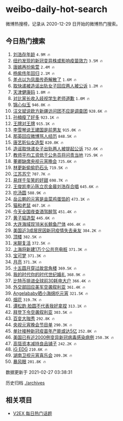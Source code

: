 # weibo-daily-hot-search

微博热搜榜，记录从 2020-12-29 日开始的微博热门搜索。

## 今日热门搜索

<!-- BEGIN -->

1. [刘浩存年龄](https://s.weibo.com/weibo?q=%23%E5%88%98%E6%B5%A9%E5%AD%98%E5%B9%B4%E9%BE%84%23&Refer=top) `4.9M 🔥`
1. [纽约发现的新冠变异株或影响疫苗效力](https://s.weibo.com/weibo?q=%23%E7%BA%BD%E7%BA%A6%E5%8F%91%E7%8E%B0%E7%9A%84%E6%96%B0%E5%86%A0%E5%8F%98%E5%BC%82%E6%A0%AA%E6%88%96%E5%BD%B1%E5%93%8D%E7%96%AB%E8%8B%97%E6%95%88%E5%8A%9B%23&Refer=top) `3.5M 🔥`
1. [唐嫣再扮紫萱](https://s.weibo.com/weibo?q=%23%E5%94%90%E5%AB%A3%E5%86%8D%E6%89%AE%E7%B4%AB%E8%90%B1%23&Refer=top) `2.4M 🔥`
1. [杨紫佟年回归](https://s.weibo.com/weibo?q=%23%E6%9D%A8%E7%B4%AB%E4%BD%9F%E5%B9%B4%E5%9B%9E%E5%BD%92%23&Refer=top) `2.1M 🔥`
1. [差点以为凤凰传奇解散了](https://s.weibo.com/weibo?q=%23%E5%B7%AE%E7%82%B9%E4%BB%A5%E4%B8%BA%E5%87%A4%E5%87%B0%E4%BC%A0%E5%A5%87%E8%A7%A3%E6%95%A3%E4%BA%86%23&Refer=top) `1.6M 🔥`
1. [取快递被造谣出轨女子回应两人被公诉](https://s.weibo.com/weibo?q=%23%E5%8F%96%E5%BF%AB%E9%80%92%E8%A2%AB%E9%80%A0%E8%B0%A3%E5%87%BA%E8%BD%A8%E5%A5%B3%E5%AD%90%E5%9B%9E%E5%BA%94%E4%B8%A4%E4%BA%BA%E8%A2%AB%E5%85%AC%E8%AF%89%23&Refer=top) `1.2M 🔥`
1. [天津健康码](https://s.weibo.com/weibo?q=%E5%A4%A9%E6%B4%A5%E5%81%A5%E5%BA%B7%E7%A0%81&Refer=top) `1.0M 🔥`
1. [对比家长收入歧视学生老师道歉](https://s.weibo.com/weibo?q=%E5%AF%B9%E6%AF%94%E5%AE%B6%E9%95%BF%E6%94%B6%E5%85%A5%E6%AD%A7%E8%A7%86%E5%AD%A6%E7%94%9F%E8%80%81%E5%B8%88%E9%81%93%E6%AD%89&Refer=top) `1.0M 🔥`
1. [锦心似玉](https://s.weibo.com/weibo?q=%23%E9%94%A6%E5%BF%83%E4%BC%BC%E7%8E%89%23&Refer=top) `946.0K 🔥`
1. [汪文斌说欧方新疆访问团不应是调查团](https://s.weibo.com/weibo?q=%23%E6%B1%AA%E6%96%87%E6%96%8C%E8%AF%B4%E6%AC%A7%E6%96%B9%E6%96%B0%E7%96%86%E8%AE%BF%E9%97%AE%E5%9B%A2%E4%B8%8D%E5%BA%94%E6%98%AF%E8%B0%83%E6%9F%A5%E5%9B%A2%23&Refer=top) `928.6K 🔥`
1. [孙楠瘦了好多](https://s.weibo.com/weibo?q=%E5%AD%99%E6%A5%A0%E7%98%A6%E4%BA%86%E5%A5%BD%E5%A4%9A&Refer=top) `923.1K 🔥`
1. [王牌对王牌](https://s.weibo.com/weibo?q=%E7%8E%8B%E7%89%8C%E5%AF%B9%E7%8E%8B%E7%89%8C&Refer=top) `915.1K 🔥`
1. [李雪琴说王建国是前男友](https://s.weibo.com/weibo?q=%E6%9D%8E%E9%9B%AA%E7%90%B4%E8%AF%B4%E7%8E%8B%E5%BB%BA%E5%9B%BD%E6%98%AF%E5%89%8D%E7%94%B7%E5%8F%8B&Refer=top) `915.0K 🔥`
1. [那英回应微博骂人经历](https://s.weibo.com/weibo?q=%23%E9%82%A3%E8%8B%B1%E5%9B%9E%E5%BA%94%E5%BE%AE%E5%8D%9A%E9%AA%82%E4%BA%BA%E7%BB%8F%E5%8E%86%23&Refer=top) `848.5K 🔥`
1. [唐艺昕仙女造型](https://s.weibo.com/weibo?q=%23%E5%94%90%E8%89%BA%E6%98%95%E4%BB%99%E5%A5%B3%E9%80%A0%E5%9E%8B%23&Refer=top) `820.0K 🔥`
1. [造谣取快递女子出轨两人被提起公诉](https://s.weibo.com/weibo?q=%23%E9%80%A0%E8%B0%A3%E5%8F%96%E5%BF%AB%E9%80%92%E5%A5%B3%E5%AD%90%E5%87%BA%E8%BD%A8%E4%B8%A4%E4%BA%BA%E8%A2%AB%E6%8F%90%E8%B5%B7%E5%85%AC%E8%AF%89%23&Refer=top) `752.6K 🔥`
1. [教师平均工资低于公务员将问责当地](https://s.weibo.com/weibo?q=%23%E6%95%99%E5%B8%88%E5%B9%B3%E5%9D%87%E5%B7%A5%E8%B5%84%E4%BD%8E%E4%BA%8E%E5%85%AC%E5%8A%A1%E5%91%98%E5%B0%86%E9%97%AE%E8%B4%A3%E5%BD%93%E5%9C%B0%23&Refer=top) `725.9K 🔥`
1. [董卿缺席央视元宵晚会](https://s.weibo.com/weibo?q=%23%E8%91%A3%E5%8D%BF%E7%BC%BA%E5%B8%AD%E5%A4%AE%E8%A7%86%E5%85%83%E5%AE%B5%E6%99%9A%E4%BC%9A%23&Refer=top) `725.6K 🔥`
1. [林更新偷偷扔石头](https://s.weibo.com/weibo?q=%23%E6%9E%97%E6%9B%B4%E6%96%B0%E5%81%B7%E5%81%B7%E6%89%94%E7%9F%B3%E5%A4%B4%23&Refer=top) `719.5K 🔥`
1. [江苏苏宁](https://s.weibo.com/weibo?q=%E6%B1%9F%E8%8B%8F%E8%8B%8F%E5%AE%81&Refer=top) `707.7K 🔥`
1. [易烊千玺笑的好甜](https://s.weibo.com/weibo?q=%23%E6%98%93%E7%83%8A%E5%8D%83%E7%8E%BA%E7%AC%91%E7%9A%84%E5%A5%BD%E7%94%9C%23&Refer=top) `698.7K 🔥`
1. [王俊凯李沁陈立农金晨刘浩存合唱](https://s.weibo.com/weibo?q=%23%E7%8E%8B%E4%BF%8A%E5%87%AF%E6%9D%8E%E6%B2%81%E9%99%88%E7%AB%8B%E5%86%9C%E9%87%91%E6%99%A8%E5%88%98%E6%B5%A9%E5%AD%98%E5%90%88%E5%94%B1%23&Refer=top) `645.6K 🔥`
1. [吃汤圆](https://s.weibo.com/weibo?q=%E5%90%83%E6%B1%A4%E5%9C%86&Refer=top) `588.9K 🔥`
1. [岳云鹏的元宵是韭菜鸡蛋馅的](https://s.weibo.com/weibo?q=%E5%B2%B3%E4%BA%91%E9%B9%8F%E7%9A%84%E5%85%83%E5%AE%B5%E6%98%AF%E9%9F%AD%E8%8F%9C%E9%B8%A1%E8%9B%8B%E9%A6%85%E7%9A%84&Refer=top) `473.1K 🔥`
1. [猫和老鼠](https://s.weibo.com/weibo?q=%E7%8C%AB%E5%92%8C%E8%80%81%E9%BC%A0&Refer=top) `467.1K 🔥`
1. [今天全国夜查酒驾醉驾](https://s.weibo.com/weibo?q=%23%E4%BB%8A%E5%A4%A9%E5%85%A8%E5%9B%BD%E5%A4%9C%E6%9F%A5%E9%85%92%E9%A9%BE%E9%86%89%E9%A9%BE%23&Refer=top) `451.4K 🔥`
1. [黄子韬造型](https://s.weibo.com/weibo?q=%E9%BB%84%E5%AD%90%E9%9F%AC%E9%80%A0%E5%9E%8B&Refer=top) `445.6K 🔥`
1. [大连海域现18米长鲸鱼尸体](https://s.weibo.com/weibo?q=%E5%A4%A7%E8%BF%9E%E6%B5%B7%E5%9F%9F%E7%8E%B018%E7%B1%B3%E9%95%BF%E9%B2%B8%E9%B1%BC%E5%B0%B8%E4%BD%93&Refer=top) `406.4K 🔥`
1. [美国近3成居民因新冠疫情失去亲友](https://s.weibo.com/weibo?q=%E7%BE%8E%E5%9B%BD%E8%BF%913%E6%88%90%E5%B1%85%E6%B0%91%E5%9B%A0%E6%96%B0%E5%86%A0%E7%96%AB%E6%83%85%E5%A4%B1%E5%8E%BB%E4%BA%B2%E5%8F%8B&Refer=top) `384.2K 🔥`
1. [顶楼](https://s.weibo.com/weibo?q=%E9%A1%B6%E6%A5%BC&Refer=top) `382.5K 🔥`
1. [米聊复活](https://s.weibo.com/weibo?q=%E7%B1%B3%E8%81%8A%E5%A4%8D%E6%B4%BB&Refer=top) `372.5K 🔥`
1. [上海将新建1万个公共充电桩](https://s.weibo.com/weibo?q=%E4%B8%8A%E6%B5%B7%E5%B0%86%E6%96%B0%E5%BB%BA1%E4%B8%87%E4%B8%AA%E5%85%AC%E5%85%B1%E5%85%85%E7%94%B5%E6%A1%A9&Refer=top) `371.3K 🔥`
1. [宝可梦](https://s.weibo.com/weibo?q=%E5%AE%9D%E5%8F%AF%E6%A2%A6&Refer=top) `371.3K 🔥`
1. [月亮](https://s.weibo.com/weibo?q=%E6%9C%88%E4%BA%AE&Refer=top) `371.3K 🔥`
1. [十五圆月穿过故宫角楼](https://s.weibo.com/weibo?q=%23%E5%8D%81%E4%BA%94%E5%9C%86%E6%9C%88%E7%A9%BF%E8%BF%87%E6%95%85%E5%AE%AB%E8%A7%92%E6%A5%BC%23&Refer=top) `369.5K 🔥`
1. [我的时代你的时代世纪婚礼](https://s.weibo.com/weibo?q=%23%E6%88%91%E7%9A%84%E6%97%B6%E4%BB%A3%E4%BD%A0%E7%9A%84%E6%97%B6%E4%BB%A3%E4%B8%96%E7%BA%AA%E5%A9%9A%E7%A4%BC%23&Refer=top) `368.9K 🔥`
1. [比特币排进全球前30耗电大户](https://s.weibo.com/weibo?q=%E6%AF%94%E7%89%B9%E5%B8%81%E6%8E%92%E8%BF%9B%E5%85%A8%E7%90%83%E5%89%8D30%E8%80%97%E7%94%B5%E5%A4%A7%E6%88%B7&Refer=top) `366.4K 🔥`
1. [外交部回应美军空袭叙利亚](https://s.weibo.com/weibo?q=%23%E5%A4%96%E4%BA%A4%E9%83%A8%E5%9B%9E%E5%BA%94%E7%BE%8E%E5%86%9B%E7%A9%BA%E8%A2%AD%E5%8F%99%E5%88%A9%E4%BA%9A%23&Refer=top) `361.4K 🔥`
1. [Angelababy晒小海绵吃元宵](https://s.weibo.com/weibo?q=%23Angelababy%E6%99%92%E5%B0%8F%E6%B5%B7%E7%BB%B5%E5%90%83%E5%85%83%E5%AE%B5%23&Refer=top) `321.5K 🔥`
1. [烟花](https://s.weibo.com/weibo?q=%E7%83%9F%E8%8A%B1&Refer=top) `319.7K 🔥`
1. [谭松韵 脸圆不代表我好拿捏](https://s.weibo.com/weibo?q=%E8%B0%AD%E6%9D%BE%E9%9F%B5%20%E8%84%B8%E5%9C%86%E4%B8%8D%E4%BB%A3%E8%A1%A8%E6%88%91%E5%A5%BD%E6%8B%BF%E6%8D%8F&Refer=top) `313.1K 🔥`
1. [拜登下令空袭叙利亚](https://s.weibo.com/weibo?q=%23%E6%8B%9C%E7%99%BB%E4%B8%8B%E4%BB%A4%E7%A9%BA%E8%A2%AD%E5%8F%99%E5%88%A9%E4%BA%9A%23&Refer=top) `303.5K 🔥`
1. [百变大咖秀](https://s.weibo.com/weibo?q=%E7%99%BE%E5%8F%98%E5%A4%A7%E5%92%96%E7%A7%80&Refer=top) `292.8K 🔥`
1. [央视元宵晚会节目单](https://s.weibo.com/weibo?q=%23%E5%A4%AE%E8%A7%86%E5%85%83%E5%AE%B5%E6%99%9A%E4%BC%9A%E8%8A%82%E7%9B%AE%E5%8D%95%23&Refer=top) `290.3K 🔥`
1. [单针接种新冠疫苗年产能或达5亿](https://s.weibo.com/weibo?q=%23%E5%8D%95%E9%92%88%E6%8E%A5%E7%A7%8D%E6%96%B0%E5%86%A0%E7%96%AB%E8%8B%97%E5%B9%B4%E4%BA%A7%E8%83%BD%E6%88%96%E8%BE%BE5%E4%BA%BF%23&Refer=top) `252.8K 🔥`
1. [美国已有近2000例变异新冠病毒感染病例](https://s.weibo.com/weibo?q=%23%E7%BE%8E%E5%9B%BD%E5%B7%B2%E6%9C%89%E8%BF%912000%E4%BE%8B%E5%8F%98%E5%BC%82%E6%96%B0%E5%86%A0%E7%97%85%E6%AF%92%E6%84%9F%E6%9F%93%E7%97%85%E4%BE%8B%23&Refer=top) `250.3K 🔥`
1. [高瓴资本减持良品铺子](https://s.weibo.com/weibo?q=%E9%AB%98%E7%93%B4%E8%B5%84%E6%9C%AC%E5%87%8F%E6%8C%81%E8%89%AF%E5%93%81%E9%93%BA%E5%AD%90&Refer=top) `242.2K 🔥`
1. [iG EDG](https://s.weibo.com/weibo?q=%23iG%20EDG%23&Refer=top) `210.6K 🔥`
1. [湖南卫视元宵喜乐会](https://s.weibo.com/weibo?q=%E6%B9%96%E5%8D%97%E5%8D%AB%E8%A7%86%E5%85%83%E5%AE%B5%E5%96%9C%E4%B9%90%E4%BC%9A&Refer=top) `209.3K 🔥`
1. [暴风眼](https://s.weibo.com/weibo?q=%E6%9A%B4%E9%A3%8E%E7%9C%BC&Refer=top) `201.8K 🔥`

数据更新于 2021-02-27 03:38:31

<!-- END -->

历史归档 [./archives](./archives)

## 相关项目

- [V2EX 每日热门话题](https://github.com/realLeonardo/v2ex-daily-hot-topic)
